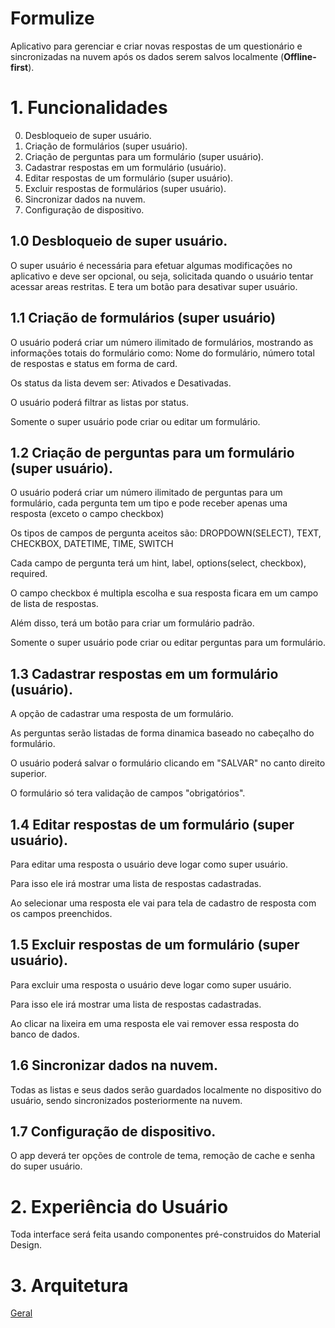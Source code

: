 # Formulize

Aplicativo para gerenciar e criar novas respostas de um questionário e sincronizadas na nuvem após os dados serem salvos localmente (**Offline-first**).

# 1. Funcionalidades

0. Desbloqueio de super usuário.
1. Criação de formulários (super usuário).
2. Criação de perguntas para um formulário (super usuário).
3. Cadastrar respostas em um formulário (usuário).
4. Editar respostas de um formulário (super usuário).
5. Excluir respostas de formulários (super usuário).
6. Sincronizar dados na nuvem.
7. Configuração de dispositivo.

## 1.0 Desbloqueio de super usuário.

O super usuário é necessária para efetuar algumas modificações no aplicativo e deve ser opcional, ou seja, solicitada quando o usuário tentar acessar areas restritas.
E tera um botão para desativar super usuário.

## 1.1 Criação de formulários (super usuário)

O usuário poderá criar um número ilimitado de formulários, mostrando as informações totais do formulário como: Nome do formulário, número total de respostas e status em forma de card.

Os status da lista devem ser: Ativados e Desativadas.

O usuário poderá filtrar as listas por status.

Somente o super usuário pode criar ou editar um formulário.

## 1.2 Criação de perguntas para um formulário (super usuário).

O usuário poderá criar um número ilimitado de perguntas para um formulário, cada pergunta tem um tipo e pode receber apenas uma resposta (exceto o campo checkbox)

Os tipos de campos de pergunta aceitos são: DROPDOWN(SELECT), TEXT, CHECKBOX, DATETIME, TIME, SWITCH

Cada campo de pergunta terá um hint, label, options(select, checkbox), required.

O campo checkbox é multipla escolha e sua resposta ficara em um campo de lista de respostas.

Além disso, terá um botão para criar um formulário padrão.

Somente o super usuário pode criar ou editar perguntas para um formulário.

## 1.3 Cadastrar respostas em um formulário (usuário).

A opção de cadastrar uma resposta de um formulário.

As perguntas serão listadas de forma dinamica baseado no cabeçalho do formulário.

O usuário poderá salvar o formulário clicando em "SALVAR" no canto direito superior.

O formulário só tera validação de campos "obrigatórios".

## 1.4 Editar respostas de um formulário (super usuário).

Para editar uma resposta o usuário deve logar como super usuário.

Para isso ele irá mostrar uma lista de respostas cadastradas.

Ao selecionar uma resposta ele vai para tela de cadastro de resposta com os campos preenchidos.

## 1.5 Excluir respostas de um formulário (super usuário).

Para excluir uma resposta o usuário deve logar como super usuário.

Para isso ele irá mostrar uma lista de respostas cadastradas.

Ao clicar na lixeira em uma resposta ele vai remover essa resposta do banco de dados.

## 1.6 Sincronizar dados na nuvem.

Todas as listas e seus dados serão guardados localmente no dispositivo do usuário, sendo sincronizados posteriormente na nuvem.

## 1.7 Configuração de dispositivo.

O app deverá ter opções de controle de tema, remoção de cache e senha do super usuário.

# 2. Experiência do Usuário

Toda interface será feita usando componentes pré-construidos do Material Design.

# 3. Arquitetura

[Geral](ARCHITECTURE.md)
